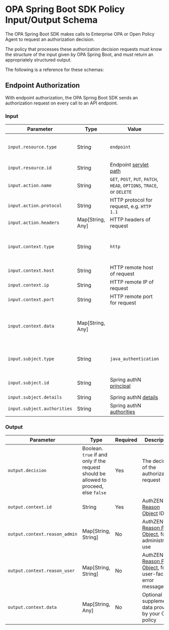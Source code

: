 # OPA Spring Boot SDK Policy Input/Output Schema

The OPA Spring Boot SDK makes calls to Enterprise OPA or Open Policy Agent to request an authorization decision.

The policy that processes these authorization decision requests must know the structure of the input given by OPA Spring Boot, and must return an appropriately structured output.

The following is a reference for these schemas:

## Endpoint Authorization

With endpoint authorization, the OPA Spring Boot SDK sends an authorization request on every call to an API endpoint.

### Input

| Parameter       | Type   | Value          | Description |
| --------------- | ------ | ---------------- | --- |
| `input.resource.type`       | String | `endpoint` | A constant describing the type of resource being accessed. |
| `input.resource.id`         | String | Endpoint [servlet path](https://javadoc.io/static/jakarta.servlet/jakarta.servlet-api/5.0.0/jakarta/servlet/http/HttpServletRequest.html#getServletPath--) |
| `input.action.name`         | String | `GET`, `POST`, `PUT`, `PATCH`, `HEAD`, `OPTIONS`, `TRACE`, or `DELETE` | HTTP request method |
| `input.action.protocol`     | String | HTTP protocol for request, e.g. `HTTP 1.1` | |
| `input.action.headers`      | Map[String, Any] | HTTP headers of request | Not guaranteed to be present. |
| `input.context.type`        | String | `http` | A constant describing the type of contextual information provided |
| `input.context.host`        | String | HTTP remote host of request | |
| `input.context.ip`          | String | HTTP remote IP of request | |
| `input.context.port`        | String | HTTP remote port for request | |
| `input.context.data`        | Map[String, Any] | | Optional supplemental data you can inject using a `ContextDataProvider` implementation |
| `input.subject.type`        | String | `java_authentication` | A constant describing the kind of subject being provided. |
| `input.subject.id`          | String | Spring authN [principal](https://docs.spring.io/spring-security/site/docs/current/api/org/springframework/security/core/Authentication.html#getPrincipal()) | ID representing the subject being authorized. |
| `input.subject.details`     | String | Spring authN [details](https://docs.spring.io/spring-security/site/docs/current/api/org/springframework/security/core/Authentication.html#getDetails()) | |
| `input.subject.authorities` | String | Spring authN [authorities](https://docs.spring.io/spring-security/site/docs/current/api/org/springframework/security/core/Authentication.html#getAuthorities()) |

### Output

| Parameter       | Type   | Required |Description |
| --------------- | ------ | ---------| --- |
| `output.decision`   | Boolean. `true` if and only if the request should be allowed to proceed, else `false` | Yes | The decision of the authorization request |
| `output.context.id` | String | Yes | AuthZEN [Reason Object](https://openid.github.io/authzen/#name-reason-object) ID |
| `output.context.reason_admin` | Map[String, String] | No |  AuthZEN [Reason Field Object](https://openid.github.io/authzen/#reason-field), for administrative use |
| `output.context.reason_user` | Map[String, String] | No | AuthZEN [Reason Field Object](https://openid.github.io/authzen/#reason-field), for user-facing error messages |
| `output.context.data` | Map[String, Any] | No | Optional supplemental data provided by your OPA policy |
